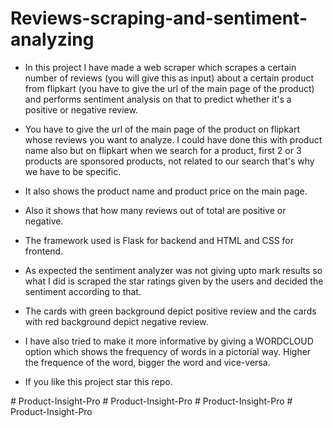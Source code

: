 # Reviews-scraping-and-sentiment-analyzing  

- In this project I have made a web scraper which scrapes a certain number of reviews (you will give this as input) about a certain product from flipkart (you have to give the url of the main page of the product) and performs sentiment analysis on that to predict whether it's a positive or negative review.

- You have to give the url of the main page of the product on flipkart whose reviews you want to analyze. I could have done this with product name also but on flipkart when we search for a product, first 2 or 3 products are sponsored products, not related to our search that's why we have to be specific. 

- It also shows the product name and product price on the main page.  

- Also it shows that how many reviews out of total are positive or negative.  

- The framework used is Flask for backend and HTML and CSS for frontend.  

- As expected the sentiment analyzer was not giving upto mark results so what I did is scraped the star ratings given by the users and decided the sentiment according to that.  

- The cards with green background depict positive review and the cards with red background depict negative review.  

- I have also tried to make it more informative by giving a WORDCLOUD option which shows the frequency of words in a pictorial way. Higher the frequence of the word, bigger the word and vice-versa.

- If you like this project star this repo.  


#   P r o d u c t - I n s i g h t - P r o  
 #   P r o d u c t - I n s i g h t - P r o  
 #   P r o d u c t - I n s i g h t - P r o  
 #   P r o d u c t - I n s i g h t - P r o  
 